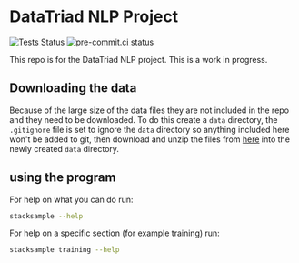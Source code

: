 
# DataTriad NLP Project

[![Tests Status](https://github.com/datatriadian/stacksample/workflows/Testing/badge.svg?branch=main&event=push)](https://github.com/datatriadian/stacksample/actions?query=workflow%3ATesting+branch%3Amain+event%3Apush)
[![pre-commit.ci status](https://results.pre-commit.ci/badge/github/datatriadian/stacksample/main.svg)](https://results.pre-commit.ci/latest/github/datatriadian/stacksample/main)

This repo is for the DataTriad NLP project. This is a work in progress.

## Downloading the data

Because of the large size of the data files they are not included in the repo and they need to be
downloaded. To do this create a `data` directory, the `.gitignore` file is set to ignore the `data`
directory so anything included here won't be added to git, then download and unzip the files from
[here](https://www.kaggle.com/stackoverflow/stacksample) into the newly created `data` directory.

## using the program

For help on what you can do run:

```sh
stacksample --help
```

For help on a specific section (for example training) run:

```sh
stacksample training --help
```
